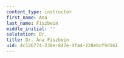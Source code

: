 ```yaml
---
content_type: instructor
first_name: Ana
last_name: Fiszbein
middle_initial: ''
salutation: Dr.
title: Dr. Ana Fiszbein
uid: 4c126774-238e-847e-dfa4-228ebcf9d161
---
```

